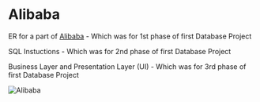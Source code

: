 # Alibaba

ER for a part of [Alibaba](https://www.alibaba.ir/) - Which was for 1st phase of first Database Project

SQL Instuctions - Which was for 2nd phase of first Database Project

Business Layer and Presentation Layer (UI) - Which was for 3rd phase of first Database Project

![Alibaba](https://user-images.githubusercontent.com/99765893/178139505-f65df176-2519-4e49-b2cd-8235c4807561.jpg)

